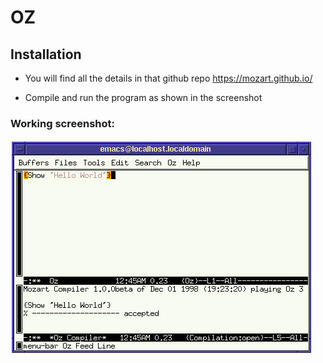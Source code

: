 # OZ

## Installation
* You will find all the details in that github repo  https://mozart.github.io/

* Compile and run the program as shown in the screenshot

### Working screenshot:
![screenshot](./screenshot.png?raw=true)




